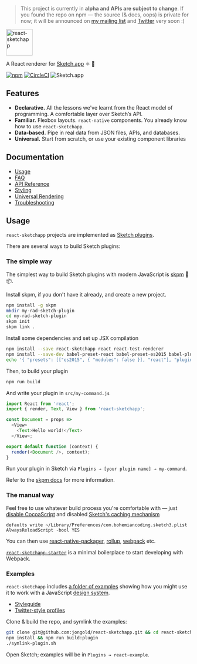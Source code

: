 > This project is currently in **alpha and APIs are subject to change**. If you found the repo on npm — the source (& docs, oops) is private for now; it will be announced on <a href="jon.gold/txt">my mailing list</a> and <a href="http://twitter.com/jongold">Twitter</a> very soon :)

<img alt="react-sketchapp" src="https://cloud.githubusercontent.com/assets/591643/22898688/146aea8e-f1dd-11e6-934c-cdbd29b82a0e.png" height="72px" />

A React renderer for [Sketch.app](https://www.sketchapp.com/) :atom_symbol: :gem:

[![npm](https://img.shields.io/npm/v/react-sketchapp.svg)](https://www.npmjs.com/package/react-sketchapp)
[![CircleCI](https://circleci.com/gh/jongold/react-sketchapp.svg?style=shield&circle-token=6a90e014d72c4b27b87b0fc43ec4590117b466fc)](https://circleci.com/gh/jongold/react-sketchapp)
![Sketch.app](https://img.shields.io/badge/Sketch.app-42-brightgreen.svg)

## Features

* **Declarative.** All the lessons we've learnt from the React model of programming. A comfortable layer over Sketch’s API.
* **Familiar.** Flexbox layouts. `react-native` components. You already know how to use `react-sketchapp`.
* **Data-based.** Pipe in real data from JSON files, APIs, and databases.
* **Universal.** Start from scratch, or use your existing component libraries

## Documentation

* [Usage](#usage)
* [FAQ](/docs/FAQ.md)
* [API Reference](/docs/API.md)
* [Styling](/docs/styling.md)
* [Universal Rendering](/docs/universal-rendering.md)
* [Troubleshooting](/docs/troubleshooting.md)

## Usage
`react-sketchapp` projects are implemented as [Sketch plugins](http://developer.sketchapp.com/).

There are several ways to build Sketch plugins:

### The simple way
The simplest way to build Sketch plugins with modern JavaScript is [skpm](https://github.com/sketch-pm/skpm) 💎📦.

Install skpm, if you don't have it already, and create a new project.
```bash
npm install -g skpm
mkdir my-rad-sketch-plugin
cd my-rad-sketch-plugin
skpm init
skpm link .
```
Install some dependencies and set up JSX compilation
```bash
npm install --save react-sketchapp react react-test-renderer
npm install --save-dev babel-preset-react babel-preset-es2015 babel-plugin-external-helpers
echo '{ "presets": [["es2015", { "modules": false }], "react"], "plugins": [ "external-helpers" ] }' > .babelrc
```

Then, to build your plugin
```bash
npm run build
```

And write your plugin in `src/my-command.js`
```js
import React from 'react';
import { render, Text, View } from 'react-sketchapp';

const Document = props =>
  <View>
    <Text>Hello world!</Text>
  </View>;

export default function (context) {
  render(<Document />, context);
}
```

Run your plugin in Sketch via `Plugins → [your plugin name] → my-command`.

Refer to the [skpm docs](https://github.com/sketch-pm/skpm) for more information.

### The manual way

Feel free to use whatever build process you're comfortable with — just [disable CocoaScript](http://developer.sketchapp.com/introduction/plugin-bundles/#disablecocoascriptpreprocessor) and disabled [Sketch's caching mechanism](http://developer.sketchapp.com/introduction/preferences#always-reload-scripts-before-running)
```
defaults write ~/Library/Preferences/com.bohemiancoding.sketch3.plist AlwaysReloadScript -bool YES
```

You can then use [react-native-packager](https://github.com/facebook/react-native/tree/master/packager), [rollup](http://rollupjs.org/), [webpack](https://webpack.github.io/) etc.

[`react-sketchapp-starter`](http://github.com/jongold/react-sketchapp-starter) is a minimal boilerplace to start developing with Webpack.

### Examples
`react-sketchapp` includes [a folder of examples](example-plugin/) showing how you might use it to work with a JavaScript [design system](example-plugin/designSystem.js).
* [Styleguide](example-plugin/Styleguide.js)
* [Twitter-style profiles](example-plugin/Profiles.js)

Clone & build the repo, and symlink the examples:
```bash
git clone git@github.com:jongold/react-sketchapp.git && cd react-sketchapp
npm install && npm run build:plugin
./symlink-plugin.sh
```

Open Sketch; examples will be in `Plugins → react-example`.
